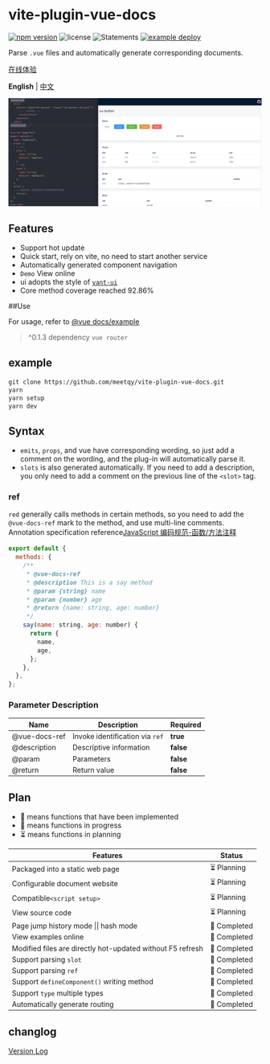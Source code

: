 # vite-plugin-vue-docs

[![npm version](https://img.shields.io/npm/v/vite-plugin-vue-docs)](https://www.npmjs.com/package/vite-plugin-vue-docs)
![license](https://img.shields.io/npm/l/vite-plugin-vue-docs)
![Statements](https://img.shields.io/badge/statements-79.66%25-red.svg)
[![example deploy](https://github.com/meetqy/vite-plugin-vue-docs/actions/workflows/deploy.yml/badge.svg)](https://meetqy.github.io/vite-plugin-vue-docs/#/docs)

Parse `.vue` files and automatically generate corresponding documents.

<a href='https://meetqy.github.io/vite-plugin-vue-docs/#/docs' traget='_blank'>在线体验</a>

**English** | [中文](./README.md)

![preview](./preview.png)

## Features

- Support hot update
- Quick start, rely on vite, no need to start another service
- Automatically generated component navigation
- `Demo` View online
- ui adopts the style of <a href='https://youzan.github.io/vant-weapp/#/home'>`vant-ui`</a>
- Core method coverage reached 92.86%

##Use

For usage, refer to [@vue docs/example](./packages/example/README.md)

> ^0.1.3 dependency `vue router`

## example

```shell
git clone https://github.com/meetqy/vite-plugin-vue-docs.git
yarn
yarn setup
yarn dev
```

## Syntax

- `emits`, `props`, and vue have corresponding wording, so just add a comment on the wording, and the plug-in will automatically parse it.
- `slots` is also generated automatically. If you need to add a description, you only need to add a comment on the previous line of the `<slot>` tag.

### ref

`red` generally calls methods in certain methods, so you need to add the `@vue-docs-ref` mark to the method, and use multi-line comments.
Annotation specification reference[JavaScript 编码规范-函数/方法注释](http://itmyhome.com/js/han_6570_fang_fa_zhu_shi.html)

```js
export default {
  methods: {
    /**
     * @vue-docs-ref
     * @description This is a say method
     * @param {string} name
     * @param {number} age
     * @return {name: string, age: number}
     */
    say(name: string, age: number) {
      return {
        name,
        age,
      };
    },
  },
};
```

### Parameter Description

| Name          | Description                     | Required  |
| ------------- | ------------------------------- | --------- |
| @vue-docs-ref | Invoke identification via `ref` | **true**  |
| @description  | Descriptive information         | **false** |
| @param        | Parameters                      | **false** |
| @return       | Return value                    | **false** |

## Plan

- 🚀 means functions that have been implemented
- 👷 means functions in progress
- ⏳ means functions in planning

| Features                                                   | Status       |
| ---------------------------------------------------------- | ------------ |
| Packaged into a static web page                            | ⏳ Planning  |
| Configurable document website                              | ⏳ Planning  |
| Compatible`<script setup>`                                 | ⏳ Planning  |
| View source code                                           | ⏳ Planning  |
| Page jump history mode &#124;&#124; hash mode              | 🚀 Completed |
| View examples online                                       | 🚀 Completed |
| Modified files are directly hot-updated without F5 refresh | 🚀 Completed |
| Support parsing `slot`                                     | 🚀 Completed |
| Support parsing `ref`                                      | 🚀 Completed |
| Support `defineComponent()` writing method                 | 🚀 Completed |
| Support `type` multiple types                              | 🚀 Completed |
| Automatically generate routing                             | 🚀 Completed |

## changlog

[Version Log](https://meetqy.github.io/vite-plugin-vue-docs/#/docs/changelog)
